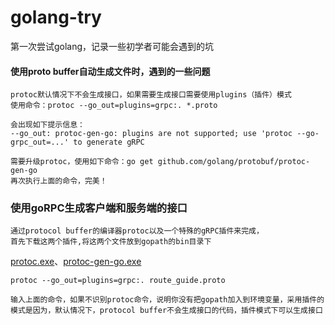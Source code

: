 # golang-try
第一次尝试golang，记录一些初学者可能会遇到的坑

#### 使用proto buffer自动生成文件时，遇到的一些问题
    protoc默认情况下不会生成接口，如果需要生成接口需要使用plugins（插件）模式
    使用命令：protoc --go_out=plugins=grpc:. *.proto
    
    会出现如下提示信息：
    --go_out: protoc-gen-go: plugins are not supported; use 'protoc --go-grpc_out=...' to generate gRPC
    
    需要升级protoc，使用如下命令：go get github.com/golang/protobuf/protoc-gen-go
    再次执行上面的命令，完美！
### 使用goRPC生成客户端和服务端的接口
    通过protocol buffer的编译器protoc以及一个特殊的gRPC插件来完成，
    首先下载这两个插件,将这两个文件放到gopath的bin目录下
   [protoc.exe](https://github.com/caopengan/golang-try/blob/main/plugins/protoc.exe)、[protoc-gen-go.exe](https://github.com/caopengan/golang-try/blob/main/plugins/protoc-gen-go.exe)
   ```
   protoc --go_out=plugins=grpc:. route_guide.proto
   ```
    输入上面的命令，如果不识别protoc命令，说明你没有把gopath加入到环境变量，采用插件的模式是因为，默认情况下，protocol buffer不会生成接口的代码，插件模式下可以生成接口
